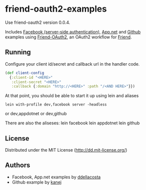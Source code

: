 # friend-oauth2-examples

Use friend-oauth2 version 0.0.4.

Includes [Facebook (server-side authentication)](https://developers.facebook.com/docs/authentication/server-side/), [App.net](https://github.com/appdotnet/api-spec/blob/master/auth.md) and [Github](http://developer.github.com/v3/oauth/) examples using [Friend-OAuth2](https://github.com/ddellacosta/friend-oauth2), an OAuth2 workflow for [Friend](https://github.com/cemerick/friend).

## Running

Configure your client id/secret and callback url in the handler code.

```clojure
(def client-config
  {:client-id "<HERE>"
   :client-secret "<HERE>"
   :callback {:domain "http://<HERE>" :path "/<AND HERE>"}})
```

At that point, you should be able to start it up using lein and aliases

	lein with-profile dev,facebook server -headless

or dev,appdotnet or dev,github

There are also the aliseses:
	lein facebook
	lein appdotnet
	lein github


## License

Distributed under the MIT License (http://dd.mit-license.org/)

## Authors

* Facebook, App.net examples by [ddellacosta](https://github.com/ddellacosta)
* Github example by [kanej](https://github.com/kanej)
